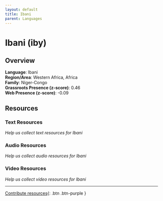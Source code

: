 ```yaml
---
layout: default
title: Ibani
parent: Languages
---
```


# Ibani (iby)

## Overview

**Language**: Ibani  
**Region/Area**: Western Africa, Africa  
**Family**: Niger-Congo  
**Grassroots Presence (z-score)**: 0.46  
**Web Presence (z-score)**: -0.09  

## Resources

### Text Resources
*Help us collect text resources for Ibani*

### Audio Resources
*Help us collect audio resources for Ibani*

### Video Resources
*Help us collect video resources for Ibani*

---

[Contribute resources](https://forms.office.com/e/1SfLJx3u1r){: .btn .btn-purple }
